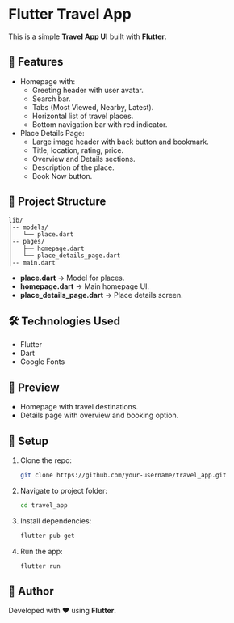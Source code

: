 # Flutter Travel App

This is a simple **Travel App UI** built with **Flutter**.

## 🚀 Features
- Homepage with:
  - Greeting header with user avatar.
  - Search bar.
  - Tabs (Most Viewed, Nearby, Latest).
  - Horizontal list of travel places.
  - Bottom navigation bar with red indicator.
- Place Details Page:
  - Large image header with back button and bookmark.
  - Title, location, rating, price.
  - Overview and Details sections.
  - Description of the place.
  - Book Now button.

## 📂 Project Structure
```
lib/
│-- models/
│   └── place.dart
│-- pages/
│   ├── homepage.dart
│   └── place_details_page.dart
│-- main.dart
```
- **place.dart** → Model for places.
- **homepage.dart** → Main homepage UI.
- **place_details_page.dart** → Place details screen.

## 🛠️ Technologies Used
- Flutter
- Dart
- Google Fonts

## 📸 Preview
- Homepage with travel destinations.
- Details page with overview and booking option.

## 📌 Setup
1. Clone the repo:
   ```bash
   git clone https://github.com/your-username/travel_app.git
   ```
2. Navigate to project folder:
   ```bash
   cd travel_app
   ```
3. Install dependencies:
   ```bash
   flutter pub get
   ```
4. Run the app:
   ```bash
   flutter run
   ```

## 🙌 Author
Developed with ❤️ using **Flutter**.
